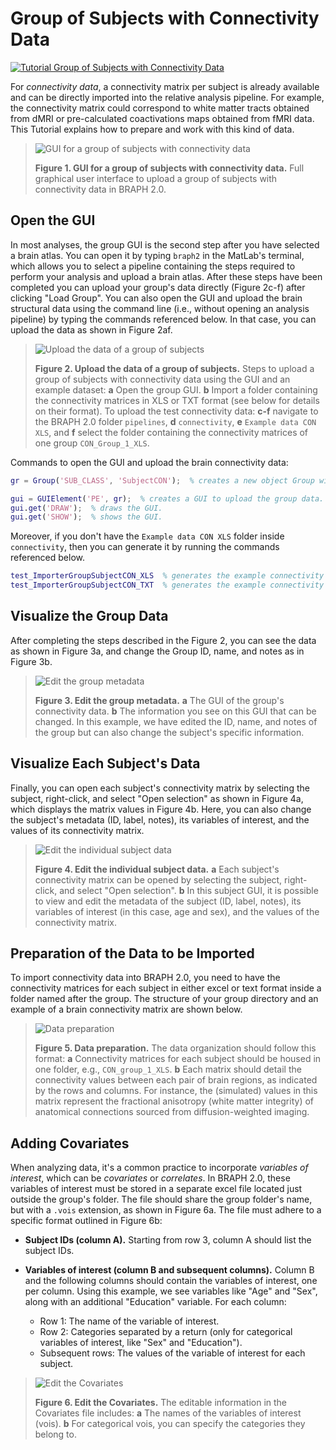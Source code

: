 # Group of Subjects with Connectivity Data

[![Tutorial Group of Subjects with Connectivity Data](https://img.shields.io/badge/PDF-Download-red?style=flat-square&logo=adobe-acrobat-reader)](tut_gr_con.pdf)

For *connectivity data*, a connectivity matrix per subject is already available and can be directly imported into the relative analysis pipeline. For example, the connectivity matrix could correspond to white matter tracts obtained from dMRI or pre-calculated coactivations maps obtained from fMRI data.
This Tutorial explains how to prepare and work with this kind of data.

> ![GUI for a group of subjects with connectivity data](fig01.jpg)
> 
> **Figure 1. GUI for a group of subjects with connectivity data.**
> Full graphical user interface to upload a group of subjects with connectivity data in BRAPH 2.0.

## Open the GUI

In most analyses, the group GUI is the second step after you have selected a brain atlas. You can open it by typing `braph2` in the MatLab's terminal, which allows you to select a pipeline containing the steps required to perform your analysis and upload a brain atlas. After these steps have been completed you can upload your group's data directly (Figure 2c-f) after clicking "Load Group". You can also open the GUI and upload the brain structural data using the command line (i.e., without opening an analysis pipeline) by typing the commands referenced below. In that case, you can upload the data as shown in Figure 2af.

> ![Upload the data of a group of subjects](fig02.jpg)
> 
> **Figure 2. Upload the data of a group of subjects.**
> Steps to upload a group of subjects with connectivity data using the GUI and an example dataset:
> **a** Open the group GUI.
> **b** Import a folder containing the connectivity matrices in XLS or TXT format (see below for details on their format).
> To upload the test connectivity data:
> **c-f** navigate to the BRAPH 2.0 folder `pipelines`, **d** `connectivity`, **e** `Example data CON XLS`, and **f** select the folder containing the connectivity matrices of one group `CON_Group_1_XLS`.

Commands to open the GUI and upload the brain connectivity data:

```matlab
gr = Group('SUB_CLASS', 'SubjectCON');  % creates a new object Group with subjects with connectivity data, i.e., SubjectCON.

gui = GUIElement('PE', gr);  % creates a GUI to upload the group data.
gui.get('DRAW');  % draws the GUI.
gui.get('SHOW');  % shows the GUI.
```

Moreover, if you don't have the `Example data CON XLS` folder inside `connectivity`, then you can generate it by running the commands referenced below.

```matlab
test_ImporterGroupSubjectCON_XLS  % generates the example connectivity XLS data folder.
test_ImporterGroupSubjectCON_TXT  % generates the example connectivity TXT data folder.
```

## Visualize the Group Data

After completing the steps described in the Figure 2, you can see the data as shown in Figure 3a, and change the Group ID, name, and notes as in Figure 3b.

> ![Edit the group metadata](fig03.jpg)
> 
> **Figure 3. Edit the group metadata.** 
> **a** The GUI of the group's connectivity data.
> **b** The information you see on this GUI that can be changed. In this example, we have edited the ID, name, and notes of the group but can also change the subject's specific information.

## Visualize Each Subject's Data

Finally, you can open each subject's connectivity matrix by selecting the subject, right-click, and select "Open selection" as shown in Figure 4a, which displays the matrix values in Figure 4b. Here, you can also change the subject's metadata (ID, label, notes), its variables of interest, and the values of its connectivity matrix.

> ![Edit the individual subject data](fig04.jpg)
> 
> **Figure 4. Edit the individual subject data.** 
> **a** Each subject's connectivity matrix can be opened by selecting the subject, right-click, and select "Open selection".
> **b** In this subject GUI, it is possible to view and edit the metadata of the subject (ID, label, notes), its variables of interest (in this case, age and sex), and the values of the connectivity matrix.

## Preparation of the Data to be Imported

To import connectivity data into BRAPH 2.0, you need to have the connectivity matrices for each subject in either excel or text format inside a folder named after the group. The structure of your group directory and an example of a brain connectivity matrix are shown below.

> ![Data preparation](fig05.jpg)
>
> **Figure 5. Data preparation.**
> The data organization should follow this format:
> **a** Connectivity matrices for each subject should be housed in one folder, e.g., `CON_group_1_XLS`.
> **b** Each matrix should detail the connectivity values between each pair of brain regions, as indicated by the rows and columns. For instance, the (simulated) values in this matrix represent the fractional anisotropy (white matter integrity) of anatomical connections sourced from diffusion-weighted imaging.

## Adding Covariates

When analyzing data, it's a common practice to incorporate *variables of interest*, which can be *covariates* or *correlates*. In BRAPH 2.0, these variables of interest must be stored in a separate excel file located just outside the group's folder. The file should share the group folder's name, but with a `.vois` extension, as shown in Figure 6a. The file must adhere to a specific format outlined in Figure 6b:

- **Subject IDs (column A).** Starting from row 3, column A should list the subject IDs.
  
- **Variables of interest (column B and subsequent columns).** Column B and the following columns should contain the variables of interest, one per column. Using this example, we see variables like "Age" and "Sex", along with an additional "Education" variable. For each column:
  - Row 1: The name of the variable of interest.
  - Row 2: Categories separated by a return (only for categorical variables of interest, like "Sex" and "Education").
  - Subsequent rows: The values of the variable of interest for each subject.

> ![Edit the Covariates](fig06.jpg)
>
> **Figure 6. Edit the Covariates.**
> The editable information in the Covariates file includes:
> **a** The names of the variables of interest (vois).
> **b** For categorical vois, you can specify the categories they belong to.


